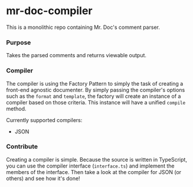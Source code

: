 # mr-doc-compiler

This is a monolithic repo containing Mr. Doc's comment parser.

### Purpose

Takes the parsed comments and returns viewable output.

### Compiler

The compiler is using the Factory Pattern to simply the task of creating a front-end agnostic documenter. By simply passing the compiler's options such as the `format` and `template`, the factory will create an instance of a compiler based on those criteria. This instance will have a unified `compile` method.

Currently supported compilers:

* JSON

### Contribute

Creating a compiler is simple. Because the source is written in TypeScript, you can use the compiler interface (`interface.ts`) and implement the members of the interface. Then take a look at the compiler for JSON (or others) and see how it's done!
